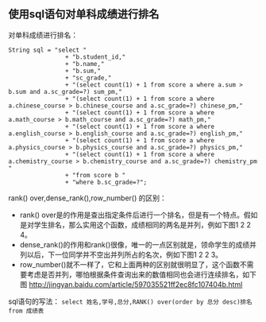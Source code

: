 ## 使用sql语句对单科成绩进行排名

对单科成绩进行排名：
```
String sql = "select "
                + "b.student_id,"
                + "b.name,"
                + "b.sum,"
                + "sc_grade,"
                + "(select count(1) + 1 from score a where a.sum > b.sum and a.sc_grade=?) sum_pm,"
                + "(select count(1) + 1 from score a where a.chinese_course > b.chinese_course and a.sc_grade=?) chinese_pm,"
                + "(select count(1) + 1 from score a where a.math_course > b.math_course and a.sc_grade=?) math_pm,"
                + "(select count(1) + 1 from score a where a.english_course > b.english_course and a.sc_grade=?) english_pm,"
                + "(select count(1) + 1 from score a where a.physics_course > b.physics_course and a.sc_grade=?) physics_pm,"
                + "(select count(1) + 1 from score a where a.chemistry_course > b.chemistry_course and a.sc_grade=?) chemistry_pm "
                + "from score b "
                + "where b.sc_grade=?";
```


rank() over,dense_rank(),row_number() 的区别：

* rank() over是的作用是查出指定条件后进行一个排名，但是有一个特点。假如是对学生排名，那么实用这个函数，成绩相同的两名是并列，例如下图1 2 2 4。
* dense_rank()的作用和rank()很像，唯一的一点区别就是，领命学生的成绩并列以后，下一位同学并不空出并列所占的名次，例如下图1 2 2 3。
* row_number()就不一样了，它和上面两种的区别就很明显了，这个函数不需要考虑是否并列，哪怕根据条件查询出来的数值相同也会进行连续排名，如下图
http://jingyan.baidu.com/article/597035521ff2ec8fc107404b.html

sql语句的写法：
`select 姓名,学号,总分,RANK() over(order by 总分 desc)排名 from 成绩表`
